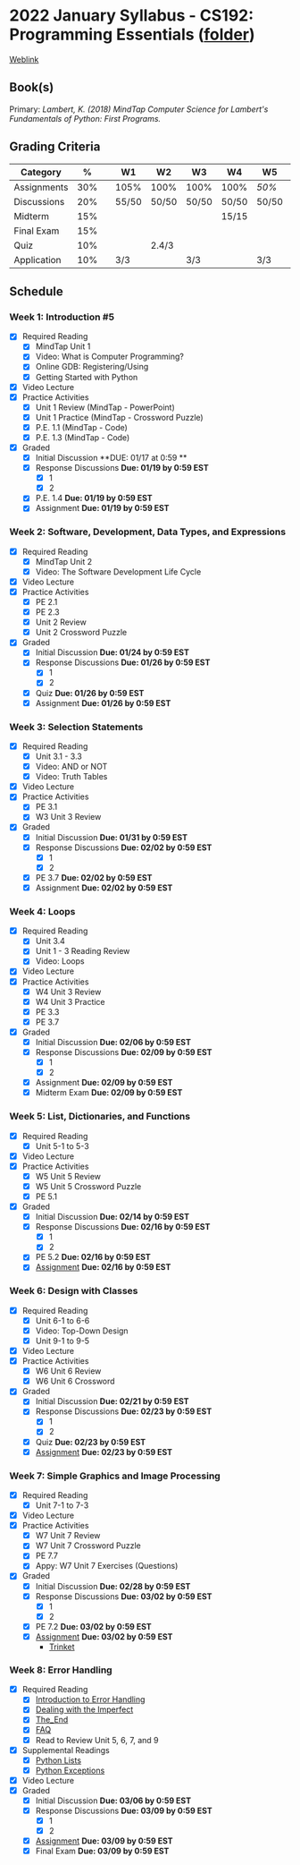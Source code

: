 # 2022 January Syllabus - CS192: Programming Essentials ([folder](https://github.com/greysk/coursework/tree/main/Term1/CS192-Programming_Essentials))

[Weblink](https://content.grantham.edu/academics/GU_CS192/Syllabus_2019.htm)

## Book(s)

Primary: *Lambert, K. (2018) MindTap Computer Science for Lambert's Fundamentals of Python: First Programs.*

## Grading Criteria

|Category   |%  | |W1   |W2   |W3   |W4   |W5   |W6   |W7   |W8   |Total|
|-----------|---|-|-----|-----|-----|-----|-----|-----|-----|-----|-----|
|Assignments|30%| |105% |100% |100% |100% |*50%*|100% |100% |100% | 94%|
|Discussions|20%| |55/50|50/50|50/50|50/50|50/50|50/50|50/50|50/50|100%|
|Midterm    |15%| |     |     |     |15/15|     |     |     |     |100%|
|Final Exam |15%| |     |     |     |     |     |     |     |19/20| 95%|
|Quiz       |10%| |     |2.4/3|     |     |     | 3/3 |     |     | 90%|
|Application|10%| | 3/3 |     | 3/3 |     | 3/3 |     | 3/3 |     |100%|

## Schedule

### Week 1: Introduction #5 

- [x] Required Reading
  - [x] MindTap Unit 1
  - [x] Video: What is Computer Programming?
  - [x] Online GDB: Registering/Using
  - [x] Getting Started with Python  
- [x] Video Lecture
- [x] Practice Activities
  - [x] Unit 1 Review (MindTap - PowerPoint)
  - [x] Unit 1 Practice (MindTap - Crossword Puzzle)
  - [x] P.E. 1.1 (MindTap - Code)
  - [x] P.E. 1.3 (MindTap - Code)
- [x] Graded
  - [x] Initial Discussion **DUE: 01/17 at 0:59 **
  - [x] Response Discussions **Due: 01/19 by 0:59 EST**
    - [x] 1
    - [x] 2
  - [x] P.E. 1.4 **Due: 01/19 by 0:59 EST**
  - [x] Assignment **Due: 01/19 by 0:59 EST**

### Week 2: Software, Development, Data Types, and Expressions

- [x] Required Reading
  - [x] MindTap Unit 2
  - [x] Video: The Software Development Life Cycle
- [x] Video Lecture
- [x] Practice Activities
  - [x] PE 2.1
  - [x] PE 2.3
  - [x] Unit 2 Review
  - [x] Unit 2 Crossword Puzzle
- [x] Graded
  - [x] Initial Discussion **Due: 01/24 by 0:59 EST**
  - [x] Response Discussions **Due: 01/26 by 0:59 EST**
    - [x] 1
    - [x] 2
  - [x] Quiz **Due: 01/26 by 0:59 EST**  
  - [x] Assignment **Due: 01/26 by 0:59 EST**  

### Week 3: Selection Statements

- [x] Required Reading
  - [x] Unit 3.1 - 3.3
  - [x] Video: AND or NOT
  - [x] Video: Truth Tables
- [x] Video Lecture
- [x] Practice Activities
  - [x] PE 3.1
  - [x] W3 Unit 3 Review
- [x] Graded
  - [x] Initial Discussion **Due: 01/31 by 0:59 EST**
  - [x] Response Discussions **Due: 02/02 by 0:59 EST**
    - [x] 1
    - [x] 2
  - [x] PE 3.7 **Due: 02/02 by 0:59 EST**  
  - [x] Assignment **Due: 02/02 by 0:59 EST** 

### Week 4: Loops

- [x] Required Reading
  - [x] Unit 3.4
  - [x] Unit 1 - 3 Reading Review
  - [x] Video: Loops
- [x] Video Lecture
- [x] Practice Activities
  - [x] W4 Unit 3 Review
  - [x] W4 Unit 3 Practice
  - [x] PE 3.3
  - [x] PE 3.7
- [x] Graded
  - [x] Initial Discussion **Due: 02/06 by 0:59 EST**
  - [x] Response Discussions **Due: 02/09 by 0:59 EST**
    - [x] 1
    - [x] 2
  - [x] Assignment **Due: 02/09 by 0:59 EST** 
  - [x] Midterm Exam **Due: 02/09 by 0:59 EST**  

### Week 5: List, Dictionaries, and Functions

- [x] Required Reading
  - [x] Unit 5-1 to 5-3
- [x] Video Lecture
- [x] Practice Activities
  - [x] W5 Unit 5 Review
  - [x] W5 Unit 5 Crossword Puzzle
  - [x] PE 5.1
- [x] Graded
  - [x] Initial Discussion **Due: 02/14 by 0:59 EST**
  - [x] Response Discussions **Due: 02/16 by 0:59 EST**
    - [x] 1
    - [x] 2
  - [x] PE 5.2 **Due: 02/16 by 0:59 EST**  
  - [x] [Assignment](https://content.grantham.edu/academics/GU_CS192/W5A.htm) **Due: 02/16 by 0:59 EST** 

### Week 6: Design with Classes

- [x] Required Reading
  - [x] Unit 6-1 to 6-6
  - [x] Video: Top-Down Design
  - [x] Unit 9-1 to 9-5
- [x] Video Lecture
- [x] Practice Activities
  - [x] W6 Unit 6 Review
  - [x] W6 Unit 6 Crossword
- [x] Graded
  - [x] Initial Discussion **Due: 02/21 by 0:59 EST**
  - [x] Response Discussions **Due: 02/23 by 0:59 EST**
    - [x] 1
    - [x] 2
  - [x] Quiz **Due: 02/23 by 0:59 EST**  
  - [x] [Assignment](https://content.grantham.edu/academics/GU_CS192/W6A.htm) **Due: 02/23 by 0:59 EST** 

### Week 7: Simple Graphics and Image Processing

- [x] Required Reading
  - [x] Unit 7-1 to 7-3
- [x] Video Lecture
- [x] Practice Activities
  - [x] W7 Unit 7 Review
  - [x] W7 Unit 7 Crossword Puzzle
  - [x] PE 7.7
  - [x] Appy: W7 Unit 7 Exercises (Questions)
- [x] Graded
  - [x] Initial Discussion **Due: 02/28 by 0:59 EST**
  - [x] Response Discussions **Due: 03/02 by 0:59 EST**
    - [x] 1
    - [x] 2
  - [x] PE 7.2 **Due: 03/02 by 0:59 EST**
  - [x] [Assignment](https://content.grantham.edu/academics/GU_CS192/W7A.htm) **Due: 03/02 by 0:59 EST** 
    - [Trinket](https://trinket.io/embed/python/33e5c3b81b#.XE9pSFVKiUk) 

### Week 8: Error Handling

- [x] Required Reading
  - [x] [Introduction to Error Handling](https://content.grantham.edu/academics/GU_CS192/CS192-W8WrittenLecture.htm)
  - [x] [Dealing with the Imperfect](https://en.wikibooks.org/wiki/Non-Programmer%27s_Tutorial_for_Python_3/Dealing_with_the_imperfect)
  - [x] [The_End](https://en.wikibooks.org/wiki/Non-Programmer%27s_Tutorial_for_Python_3/The_End)
  - [x] [FAQ](https://en.wikibooks.org/wiki/Non-Programmer%27s_Tutorial_for_Python_3/FAQ)
  - [x] Read to Review Unit 5, 6, 7, and 9
- [x] Supplemental Readings
  - [x] [Python Lists](http://www.tutorialspoint.com/python/python_lists.htm)
  - [x] [Python Exceptions](https://docs.python.org/3/library/exceptions.html)
- [x] Video Lecture
- [x] Graded
  - [x] Initial Discussion **Due: 03/06 by 0:59 EST**
  - [x] Response Discussions **Due: 03/09 by 0:59 EST**
    - [x] 1
    - [x] 2
  - [x] [Assignment](https://content.grantham.edu/academics/GU_CS192/W8A.htm) **Due: 03/09 by 0:59 EST** 
  - [x] Final Exam **Due: 03/09 by 0:59 EST** 